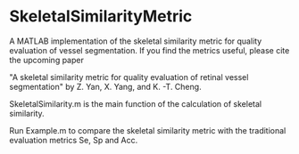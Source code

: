 # SkeletalSimilarityMetric
A MATLAB implementation of the skeletal similarity metric for quality evaluation of vessel segmentation. If you find the metrics useful, please cite the upcoming paper

"A skeletal similarity metric for quality evaluation of retinal vessel segmentation" by Z. Yan, X. Yang, and K. -T. Cheng.

SkeletalSimilarity.m is the main function of the calculation of skeletal similarity.

Run Example.m to compare the skeletal similarity metric with the traditional evaluation metrics Se, Sp and Acc.
